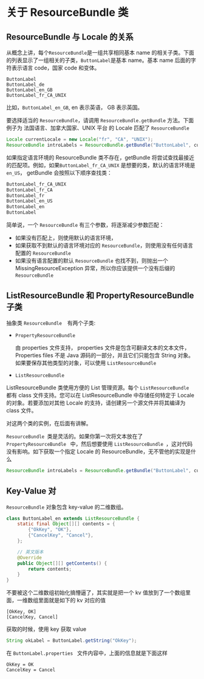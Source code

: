 # 关于 ResourceBundle 类

## ResourceBundle 与 Locale 的关系

从概念上讲，每个`ResourceBundle`是一组共享相同基本 name 的相关子类。下面的列表显示了一组相关的子类，`ButtonLabel`是基本 name。基本 name 后面的字符表示语言 code，国家 code 和变体。

```
ButtonLabel
ButtonLabel_de
ButtonLabel_en_GB
ButtonLabel_fr_CA_UNIX
```

比如，`ButtonLabel_en_GB`,  en 表示英语， GB 表示英国。

要选择适当的 `ResourceBundle`，请调用 `ResourceBundle.getBundle` 方法。下面例子为 法国语言、加拿大国家、UNIX 平台 的 Locale 匹配了 `ResourceBundle`

```java
Locale currentLocale = new Locale("fr", "CA", "UNIX");
ResourceBundle introLabels = ResourceBundle.getBundle("ButtonLabel", currentLocale);
```

如果指定语言环境的 ResourceBundle 类不存在，getBundle 将尝试查找最接近的匹配项。例如，如果`ButtonLabel_fr_CA_UNIX` 是想要的类，默认的语言环境是 `en_US`， getBundle 会按照以下顺序查找类：

```java
ButtonLabel_fr_CA_UNIX
ButtonLabel_fr_CA
ButtonLabel_fr
ButtonLabel_en_US
ButtonLabel_en
ButtonLabel
```

简单说，一个 `ResourceBundle` 有三个参数，将逐渐减少参数匹配：

- 如果没有匹配上，则使用默认的语言环境，
- 如果获取不到默认的语言环境对应的 `ResourceBundle`，则使用没有任何语言配置的 `ResourceBundle`
- 如果没有语言配置的默认 `ResourceBundle` 也找不到，则抛出一个  MissingResourceException  异常，所以你应该提供一个没有后缀的 `ResourceBundle` 

## ListResourceBundle 和 PropertyResourceBundle 子类

抽象类  `ResourceBundle  `有两个子类: 

- `PropertyResourceBundle `

  由 properties 文件支持， properties 文件是包含可翻译文本的文本文件， Properties files 不是 Java 源码的一部分，并且它们只能包含 String 对象。如果要保存其他类型的对象，可以使用  `ListResourceBundle `

-  `ListResourceBundle `

  ListResourceBundle 类使用方便的 List 管理资源。每个 `ListResourceBundle ` 都有 class 文件支持。您可以在 ListResourceBundle 中存储任何特定于 Locale 的对象。若要添加对其他 Locale 的支持，请创建另一个源文件并将其编译为  class 文件。

对这两个类的实例，在后面有讲解。

`ResourceBundle `类是灵活的。如果你第一次将文本放在了 `PropertyResourceBundle ` 中，然后想要使用  `ListResourceBundle `，这对代码没有影响。如下获取一个指定 Locale 的 ResourceBundle，无不管他的实现是什么

```java
ResourceBundle introLabels = ResourceBundle.getBundle("ButtonLabel", currentLocale);
```

## Key-Value 对

`ResourceBundle` 对象包含 key-value 的二维数组。

```java
class ButtonLabel_en extends ListResourceBundle {
    static final Object[][] contents = {
        {"OkKey", "OK"},
        {"CancelKey", "Cancel"},
    };

    // 英文版本
    @Override
    public Object[][] getContents() {
        return contents;
    }
}
```

不要被这个二维数组初始化搞懵逼了，其实就是把一个 kv 值放到了一个数组里面，一维数组里面就是如下的 kv 对应的值

```
[OkKey, OK]
[CancelKey, Cancel]
```

获取的时候，使用 key 获取 value

```java
String okLabel = ButtonLabel.getString("OkKey");
```

在 `ButtonLabel.properties `  文件内容中，上面的信息就是下面这样

```
OkKey = OK
CancelKey = Cancel
```

